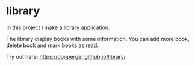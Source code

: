 # library
In this project I make a library application.

The library display books with some information. You can add more book, delete book and mark books as read.

Try out here: https://donperger.github.io/library/
